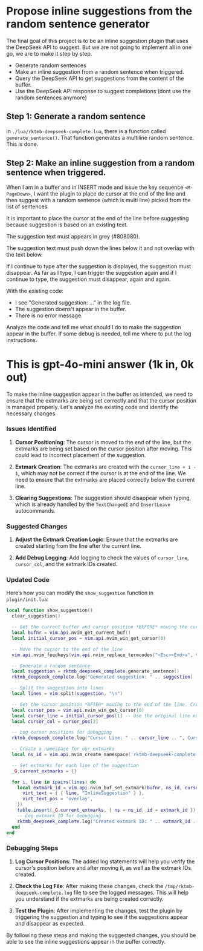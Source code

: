 # Propose inline suggestions from the random sentence generator

The final goal of this project is to be an inline suggestion plugin that uses the DeepSeek API to suggest.
But we are not going to implement all in one go, we are to make it step by step.

- Generate random sentences
- Make an inline suggestion from a random sentence when triggered.
- Query the DeepSeek API to get suggestions from the content of the buffer.
- Use the DeepSeek API response to suggest completions (dont use the random sentences anymore)

## Step 1: Generate a random sentence

in `./lua/rktmb-deepseek-complete.lua`, there is a function called `generate_sentence()`.
That function generates a multiline random sentence.
This is done.

## Step 2: Make an inline  suggestion from a random sentence when triggered.

When I am in a buffer and in INSERT mode and issue the key sequence `<M-PageDown>`,
I want the plugin to place de cursor at the end of the line and then suggest with a random sentence (which is multi line) picked from the list of sentences.

It is important to place the cursor at the end of the line before suggesting because suggestion is based on an existing text.

The suggestion text must appears in grey (#808080).

The suggestion text must push down the lines below it and not overlap with the text below.

If I continue to type after the suggestion is displayed, the suggestion must disappear.
As far as I type, I can trigger the suggestion again and if I continue to type, the suggestion must disappear, again and again.

With the existing code:
- I see "Generated suggestion: ..." in the log file.
- The suggestion doens't appear in the buffer.
- There is no error message.

Analyze the code and tell me what should I do to make the suggestion appear in the buffer.
If some debug is needed, tell me where to put the log instructions.



# This is gpt-4o-mini answer (1k in, 0k out)

To make the inline suggestion appear in the buffer as intended, we need to ensure that the extmarks are being set correctly and that the cursor position is managed properly. Let's analyze the existing code and identify the necessary changes.

### Issues Identified

1. **Cursor Positioning**: The cursor is moved to the end of the line, but the extmarks are being set based on the cursor position after moving. This could lead to incorrect placement of the suggestion.

2. **Extmark Creation**: The extmarks are created with the `cursor_line + i - 1`, which may not be correct if the cursor is at the end of the line. We need to ensure that the extmarks are placed correctly below the current line.

3. **Clearing Suggestions**: The suggestion should disappear when typing, which is already handled by the `TextChangedI` and `InsertLeave` autocommands.

### Suggested Changes

1. **Adjust the Extmark Creation Logic**: Ensure that the extmarks are created starting from the line after the current line.

2. **Add Debug Logging**: Add logging to check the values of `cursor_line`, `cursor_col`, and the extmark IDs created.

### Updated Code

Here’s how you can modify the `show_suggestion` function in `plugin/init.lua`:

```lua
local function show_suggestion()
  clear_suggestion()

  -- Get the current buffer and cursor position *BEFORE* moving the cursor
  local bufnr = vim.api.nvim_get_current_buf()
  local initial_cursor_pos = vim.api.nvim_win_get_cursor(0)

  -- Move the cursor to the end of the line
  vim.api.nvim_feedkeys(vim.api.nvim_replace_termcodes("<Esc><End>a", true, false, true), 'n', true)

  -- Generate a random sentence
  local suggestion = rktmb_deepseek_complete.generate_sentence()
  rktmb_deepseek_complete.log("Generated suggestion: " .. suggestion)

  -- Split the suggestion into lines
  local lines = vim.split(suggestion, "\n")

  -- Get the cursor position *AFTER* moving to the end of the line. Crucially, use initial_cursor_pos[1] for the line!
  local cursor_pos = vim.api.nvim_win_get_cursor(0)
  local cursor_line = initial_cursor_pos[1] -- Use the original line number
  local cursor_col = cursor_pos[2]

  -- Log cursor positions for debugging
  rktmb_deepseek_complete.log("Cursor Line: " .. cursor_line .. ", Cursor Column: " .. cursor_col)

  -- Create a namespace for our extmarks
  local ns_id = vim.api.nvim_create_namespace('rktmb-deepseek-complete')

  -- Set extmarks for each line of the suggestion
  _G.current_extmarks = {}

  for i, line in ipairs(lines) do
    local extmark_id = vim.api.nvim_buf_set_extmark(bufnr, ns_id, cursor_line + i, cursor_col, {  -- cursor_line + i to push down
      virt_text = { { line, "InlineSuggestion" } },
      virt_text_pos = 'overlay',
    })
    table.insert(_G.current_extmarks, { ns = ns_id, id = extmark_id })
    -- Log extmark ID for debugging
    rktmb_deepseek_complete.log("Created extmark ID: " .. extmark_id .. " at line: " .. (cursor_line + i))
  end
end
```

### Debugging Steps

1. **Log Cursor Positions**: The added log statements will help you verify the cursor's position before and after moving it, as well as the extmark IDs created.

2. **Check the Log File**: After making these changes, check the `/tmp/rktmb-deepseek-complete.log` file to see the logged messages. This will help you understand if the extmarks are being created correctly.

3. **Test the Plugin**: After implementing the changes, test the plugin by triggering the suggestion and typing to see if the suggestions appear and disappear as expected.

By following these steps and making the suggested changes, you should be able to see the inline suggestions appear in the buffer correctly.

